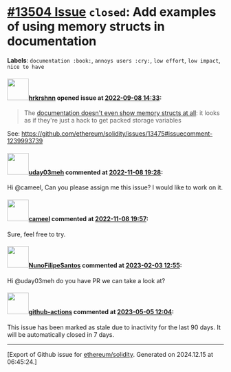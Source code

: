 # [\#13504 Issue](https://github.com/ethereum/solidity/issues/13504) `closed`: Add examples of using memory structs in documentation
**Labels**: `documentation :book:`, `annoys users :cry:`, `low effort`, `low impact`, `nice to have`


#### <img src="https://avatars.githubusercontent.com/u/13174375?u=52d702cb6bec53b561afa293cf9cd53ef7a63924&v=4" width="50">[hrkrshnn](https://github.com/hrkrshnn) opened issue at [2022-09-08 14:33](https://github.com/ethereum/solidity/issues/13504):

> The [documentation doesn't even show memory structs at all](https://docs.soliditylang.org/en/v0.8.13/types.html#structs): it looks as if they're just a hack to get packed storage variables

See: https://github.com/ethereum/solidity/issues/13475#issuecomment-1239993739


#### <img src="https://avatars.githubusercontent.com/u/59679281?v=4" width="50">[uday03meh](https://github.com/uday03meh) commented at [2022-11-08 19:28](https://github.com/ethereum/solidity/issues/13504#issuecomment-1307726828):

Hi @cameel,
Can you please assign me this issue? I would like to work on it.

#### <img src="https://avatars.githubusercontent.com/u/137030?v=4" width="50">[cameel](https://github.com/cameel) commented at [2022-11-08 19:57](https://github.com/ethereum/solidity/issues/13504#issuecomment-1307756514):

Sure, feel free to try.

#### <img src="https://avatars.githubusercontent.com/u/2582498?u=a1331723a724eb612a66f75abee3048448e2fe01&v=4" width="50">[NunoFilipeSantos](https://github.com/NunoFilipeSantos) commented at [2023-02-03 12:55](https://github.com/ethereum/solidity/issues/13504#issuecomment-1415834480):

Hi @uday03meh do you have PR we can take a look at?

#### <img src="https://avatars.githubusercontent.com/in/15368?v=4" width="50">[github-actions](https://github.com/apps/github-actions) commented at [2023-05-05 12:04](https://github.com/ethereum/solidity/issues/13504#issuecomment-1536159091):

This issue has been marked as stale due to inactivity for the last 90 days.
It will be automatically closed in 7 days.


-------------------------------------------------------------------------------



[Export of Github issue for [ethereum/solidity](https://github.com/ethereum/solidity). Generated on 2024.12.15 at 06:45:24.]
